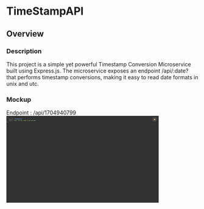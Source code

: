 # TimeStampAPI

## Overview
### Description

This project is a simple yet powerful Timestamp Conversion Microservice built using Express.js. The microservice exposes an endpoint /api/:date? that performs timestamp conversions, making it easy to read date formats in unix and utc.

### Mockup

Endpoint : /api/1704940799
<img src="https://github.com/Angel39706/TimeStampAPI/blob/main/Images/TimeStampConversion.png" width ="400"/>
